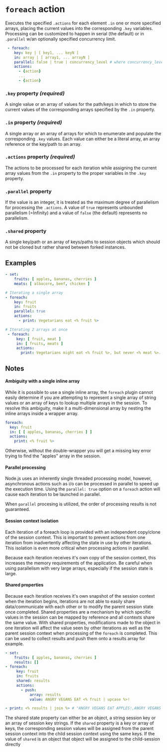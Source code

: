 # `foreach` action

Executes the specified `.actions` for each element `.in` one or more specified arrays, placing the current values into the corresponding `.key` variables. Processing can be customized to happen in serial (the default) or in `.parallel` w/an optionally specified concurrency limit.

```YAML
 - foreach:
    key: key | [ key1, ... keyN ]
    in: array | [ array1, ... arrayN ]
    parallel: false | true | concurrency_level # where concurrency_level is an integer
    actions:
      - {action}
      ...
      - {action}
```

### `.key` property _(required)_
A single value or an array of values for the path/keys in which to store the current values of the corresponding arrays specified by the `.in` property.

### `.in` property _(required)_
A single array or an array of arrays for which to enumerate and populate the corresponding `.key` values. Each value can either be a literal array, an array reference or the key/path to an array.

### `.actions` property _(required)_
The actions to be processed for each iteration while assigning the current array values from the `.in` property to the proper variables in the `.key` property.

### `.parallel` property
If the value is an integer, it is treated as the maximum degree of parallelism for processing the `.actions`. A value of `true` represents unbounded parallelism (=Infinity) and a value of `false` (the default) represents no parallelism.

### `.shared` property
A single key/path or an array of keys/paths to session objects which should not be cloned but rather shared between forked instances.

## Examples
```YAML
- set:
    fruits: [ apples, bananas, cherries ]
    meats: [ albacore, beef, chicken ]

# Iterating a single array
- foreach:
    key: fruit
    in: fruits
    parallel: true
    actions:
      - print: Vegetarians eat <% fruit %>

# Iterating 2 arrays at once
 - foreach:
     key: [ fruit, meat ]
     in: [ fruits, meats ]
     actions:
       print: Vegetarians might eat <% fruit %>, but never <% meat %>.
```

## Notes
#### Ambiguity with a single inline array
While it is possible to use a single inline array, the `foreach` plugin cannot easily determine if you are attempting to represent a single array of string values or an array of keys to lookup multiple arrays in the session. To resolve this ambiguity, make it a multi-dimensional array by nesting the inline arrays inside a wrapper array.
```YAML
foreach:
  key: fruit
  in: [ [ apples, bananas, cherries ] ]
  actions:
    print: <% fruit %>
```
Otherwise, without the double-wrapper you will get a missing key error trying to find the "apples" array in the session.

#### Parallel processing
Node.js uses an inherently single threaded processing model, however, asynchronous actions such as i/o can be processed in parallel to speed up the execution time. Using the `parallel: true` option on a `foreach` action will cause each iteration to be launched in parallel.

When `parallel` procesing is utilized, the order of processing results is not guaranteed.

#### Session context isolation
Each iteration of a foreach loop is provided with an independent copy/clone of the session context. This is important to prevent actions from one iteration from inadvertently affecting the state in use by other iterations. This isolation is even more critical when processing actions in parallel.

Because each iteration receives it's own copy of the session context, this increases the memory requirements of the application. Be careful when using parallelism with very large arrays, especially if the session state is large.

#### Shared properties
Because each iteration receives it's own snapshot of the session context when the iteration begins, iterations are not able to easily share data/communicate with each other or to modify the parent session state once completed. Shared properties are a mechanism by which specific values in the session can be mapped by reference and all contexts share the same value. With shared properties, modifications made to the object in one iteration will affect the value seen by other iterations as well as the parent session context when processing of the `foreach` is completed. This can be used to collect results and push them onto a results array for example.

```YAML
- set:
    fruits: [ apples, bananas, cherries ]
    results: []
- foreach:
     key: fruit
     in: fruits
     shared: results
     actions:
       - push:
           array: results
           value: ANGRY VEGANS EAT <% fruit | upcase %>!

- print: <% results | join %> # "ANGRY VEGANS EAT APPLES!,ANGRY VEGANS EAT BANANAS!,ANGRY VEGANS EAT CHERRIES!"
```

The shared state property can either be an object, a string session key or an array of session key strings. If the `shared` property is a key or array of keys, the corresponding session values will be assigned from the parent session context into the child session context using the same keys. If the value of `shared` is an object that object will be assigned to the child-session directly


